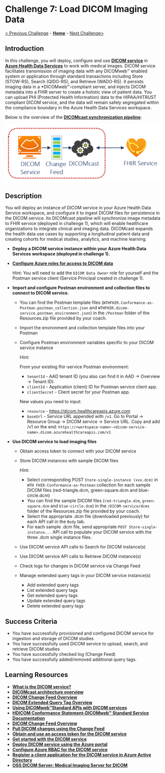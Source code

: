 # Challenge 7: Load DICOM Imaging Data

[< Previous Challenge](./Challenge06.md) - **[Home](../README.md)** - [Next Challenge>](./Challenge08.md)

## Introduction

In this challenge, you will deploy, configure and use **[DICOM service](https://docs.microsoft.com/azure/healthcare-apis/dicom/)** in **[Azure Health Data Services](https://docs.microsoft.com/azure/healthcare-apis/healthcare-apis-overview)** to work with medical images.  DICOM service facilitates transmission of imaging data with any DICOMweb™ enabled system or application through standard transactions including Store (STOW-RS), Search (QIDO-RS), and Retrieve (WADO-RS).  It persists imaging data in a *DICOMweb™-compliant server, and injects DICOM metadata into a FHIR server to create a holistic view of patient data.  You can upload PHI (Protected Health Information) data to the HIPAA/HITRUST compliant DICOM service, and the data will remain safely segregated within the compliance boundary in the Azure Health Data Services workspace.

Below is the overview of the **[DICOMcast synchronization pipeline](https://learn.microsoft.com/en-us/azure/healthcare-apis/dicom/dicom-cast-overview)**:
<center><img src="../images/challenge07-architecture.png" width="550"></center>

## Description

You will deploy an instance of DICOM service in your Azure Health Data Service workspace, and configure it to ingest DICOM files for persistence in the DICOM service.  Its DICOMcast pipeline will synchronize image metadata to FHIR service (deployed in challenge 1), which will enable healthcare organizations to integrate clinical and imaging data.  DICOMcast expands the health data use cases by supporting a longitudinal patient data and creating cohorts for medical studies, analytics, and machine learning.

- **Deploy a DICOM service instance within your Azure Health Data Services workspace (deployed in challenge 1).**

- **[Configure Azure roles for access to DICOM data](https://docs.microsoft.com/azure/healthcare-apis/configure-azure-rbac#assign-roles-for-the-dicom-service)**

  Hint: You will need to add the `DICOM Data Owner` role for yourself and the Postman service client (Service Principal created in challenge 1). 

- **Import and configure Postman environment and collection files to connect to DICOM service.**  
  - You can find the Postman template files (`WTHFHIR.Conformance-as-Postman.postman_collection.json` and `WTHFHIR.dicom-service.postman_environment.json`) in the `/Postman` folder of the Resources.zip file provided by your coach. 
  - Import the environment and collection template files into your Postman
  - Configure Postman environment variables specific to your DICOM service instance
    
    Hint:

    From your existing fhir-service Postman environment:
    - `tenantId` - AAD tenant ID (you also can find it in AAD -> Overview -> Tenant ID).
    - `clientId` - Application (client) ID for Postman service client app.
    - `clientSecret` - Client secret for your Postman app.

    New values you need to input:
    - `resource` - https://dicom.healthcareapis.azure.com
    - `baseUrl` - Service URL appended with `/v1`. Go to Portal -> Resource Group -> DICOM service -> Service URL. Copy and add /v1 on the end: `https://<workspace-name>-<dicom-service-name>.dicom.azurehealthcareapis.com/v1`

- **Use DICOM service to load imaging files**
  - Obtain access token to connect with your DICOM service
  - Store DICOM instances with sample DICOM files

    Hint:
    - Select corresponding POST `Store-single-instance (xxx.dcm)` in `WTH FHIR-Conformance-as-Postman` collection for each sample DICOM files (red-triangle.dcm, green-square.dcm and blue-circle.dcm)
    - You can find the sample DICOM files (`red-triangle.dcm`, `green-square.dcm` and `blue-circle.dcm`) in the `/DICOM-service/dcms` folder of the Resources.zip file provided by your coach.
    - Select the appropriate .dcm file (downloaded previously) for each API call in the `Body` tab.
    - For each sample .dcm file, send appropriate `POST Store-single-instance...` API call to populate your DICOM service with the three .dcm single instance files.

  - Use DICOM service API calls to Search for DICOM instance(s)
  - Use DICOM service API calls to Retrieve DICOM instance(s)
  - Check logs for changes in DICOM service via Change Feed
  - Manage extended query tags in your DICOM service instance(s)
    - Add extended query tags
    - List extended query tags
    - Get extended query tags
    - Update extended query tags
    - Delete extended query tags

## Success Criteria
- You have successfully provisioned and configured DICOM service for ingestion and storage of DICOM studies
- You have successfully used DICOM service to upload, search, and retrieve DICOM studies
- You have successfully checked log (Change Feed)
- You have successfully added/removed additional query tags.


## Learning Resources

- **[What is the DICOM service?](https://learn.microsoft.com/en-us/azure/healthcare-apis/dicom/dicom-services-overview)**
- **[DICOMcast architecture overview](https://learn.microsoft.com/en-us/azure/healthcare-apis/dicom/dicom-cast-overview)**
- **[DICOM Change Feed Overview](https://learn.microsoft.com/en-us/azure/healthcare-apis/dicom/dicom-change-feed-overview)**
- **[DICOM Extended Query Tag Overview](https://learn.microsoft.com/en-us/azure/healthcare-apis/dicom/dicom-extended-query-tags-overview)**
- **[Using DICOMweb™Standard APIs with DICOM services](https://learn.microsoft.com/en-us/azure/healthcare-apis/dicom/dicomweb-standard-apis-with-dicom-services)**
- **[HDICOM Conformance Statement-DICOMweb™ Standard Service Documentation](https://learn.microsoft.com/en-us/azure/healthcare-apis/dicom/dicom-services-conformance-statement)**
- **[DICOM Change Feed Overview](https://learn.microsoft.com/en-us/azure/healthcare-apis/dicom/dicom-change-feed-overview)**
- **[Pull DICOM changes using the Change Feed](https://learn.microsoft.com/en-us/azure/healthcare-apis/dicom/pull-dicom-changes-from-change-feed)**
- **[Obtain and use an access token for the DICOM service](https://learn.microsoft.com/en-us/azure/healthcare-apis/get-access-token?tabs=azure-cli#obtain-and-use-an-access-token-for-the-dicom-service)**
- **[Get started with the DICOM service](https://learn.microsoft.com/en-us/azure/healthcare-apis/dicom/get-started-with-dicom)**
- **[Deploy DICOM service using the Azure portal](https://learn.microsoft.com/en-us/azure/healthcare-apis/dicom/deploy-dicom-services-in-azure)**
- **[Configure Azure RBAC for the DICOM service](https://learn.microsoft.com/en-us/azure/healthcare-apis/configure-azure-rbac#assign-roles-for-the-dicom-service)**
- **[Register a client application for the DICOM service in Azure Active Directory](https://learn.microsoft.com/en-us/azure/healthcare-apis/dicom/dicom-register-application)**
- **[OSS DICOM Server: Medical Imaging Server for DICOM](https://github.com/microsoft/dicom-server)**